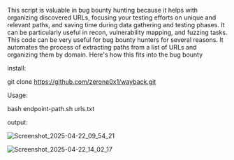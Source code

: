 This script is valuable in bug bounty hunting because it helps with organizing discovered URLs, focusing your testing efforts on unique and relevant paths, and saving time during data gathering and testing phases. It can be particularly useful in recon, vulnerability mapping, and fuzzing tasks.
This code can be very useful for bug bounty hunters for several reasons. It automates the process of extracting paths from a list of URLs  and organizing them by domain. Here's how this fits into the bug bounty

install:

git clone https://github.com/zerone0x1/wayback.git

Usage:

bash endpoint-path.sh urls.txt

output:

![Screenshot_2025-04-22_09_54_21](https://github.com/user-attachments/assets/31276ec4-7e3b-4201-8909-5c41a68f3858)

![Screenshot_2025-04-22_14_02_17](https://github.com/user-attachments/assets/15a02106-64fd-4918-a64b-bc4dbfbe9265)

